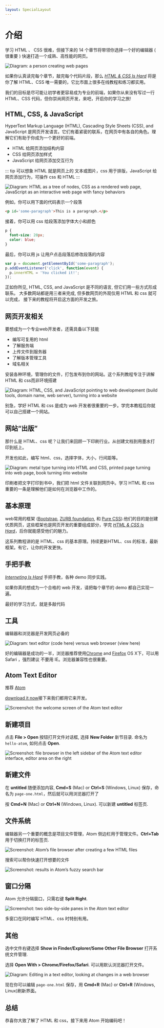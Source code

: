 ```yaml
---
layout: SpecialLayout
---
```


# 介绍

学习 HTML 、 CSS 很难，但接下来的 14 个章节将带领你选择一个好的编辑器 ( 很重要 ) 快速打造一个成熟、高性能的网页。

![Diagram: a person creating web pages](/images/html-css/becoming-a-web-developer-0530f1.png)

如果你认真读完每个章节，敲完每个代码片段，那么 [_HTML & CSS Is Hard_](/html-css/) 将是你了解 HTML、CSS 唯一需要的，它比市面上很多在线教程和练习都实用。

我们的目标是尽可能让初学者更容易成为专业的前端，如果你从来没有写过一行 HTML、CSS 代码，但你崇尚网页开发，来吧，开启你的学习之旅!

## HTML, CSS, & JavaScript
HyperText Markup Language (HTML), Cascading Style Sheets (CSS), and JavaScript 是网页开发语言。它们有着紧密的联系，在网页中有各自的角色。理解它们有助于你成为一个更好的前端。

* HTML 给网页添加结构内容
* CSS 给网页添加样式
* JavaScript 给网页添加交互行为

::: tip
可以想象 HTML 就是网页上的 文本或图片，css 用于排版，JavaScript 给网页添加行为，可操作 css 和 HTML
:::

![Diagram: HTML as a tree of nodes, CSS as a rendered web page, JavaScript as an interactive web page with fancy behaviors](/images/html-css/html-css-javascript-905348.png)

例如，你可以用下面的代码表示一个段落

```html
<p id='some-paragraph'>This is a paragraph.</p>
```

接着，你可以用 css 给段落添加字体大小和颜色

```css
p {
  font-size: 20px;
  color: blue;
}
```

最后，你可以用 js 让用户点击段落后修改段落的内容

```js
var p = document.getElementById('some-paragraph');
p.addEventListener('click', function(event) {
  p.innerHTML = 'You clicked it!';
});
```

正如你所见, HTML, CSS, and JavaScript 是不同的语言, 但它们用一些方式形成联系。 大多数网站都是用三者来完成, 但多数网页的外观仅用 HTML 和 css 就可以完成， 接下来的教程将开启这方面的开发之旅。

## 网页开发相关

要想成为一个专业web开发者，还需具备以下技能

* 编写可复用的 html
* 了解服务端
* 上传文件到服务器
* 了解版本管理工具
* 域名相关

安装各种环境，管理你的文件，打包发布到你的网站。这个系列教程专注于讲解 HTML 和 css而非环境搭建

![Diagram: HTML, CSS, and JavaScript pointing to web development (build tools, domain name, web server), turning into a website](/images/html-css/languages-vs-web-dev-b849db.png)

别急，学好 HTML 和 css 是成为 web 开发者很重要的一步。学完本教程后你就可以自己搭建一个网站。

## 网站“出版”

那什么是 HTML、css 呢？让我们来回顾一下印刷行业。从创建文档到用墨水打印到纸上。

开发也如此，编写 html、css，选择字体，大小，行间距等。

![Diagram: metal type turning into HTML and CSS, printed page turning into web page, book turning into website](/images/html-css/web-publishing-cd96b2.png)

印刷者把文字打印到书中，我们把 html 文件关联到网页中。学习 HTML 和 css 重要的一条是理解他们是如何在浏览器中工作的。

## 基本原理

web常用的框架 ([Bootstrap](https://internetingishard.com/http://getbootstrap.com/), [ZURB foundation](https://internetingishard.com/http://foundation.zurb.com/), 和 [Pure CSS](https://internetingishard.com/http://purecss.io/)).他们的目的是创建优质网页，这些框架也是网页开发的重要组成部分，学完 [_HTML & CSS Is Hard_](/html-css/)，后你就能感受他们的魅力。

这系列教程讲的是 HTML、css 的基本原理。持续更新HTML、css 的标准，最新框架。有它，让你的开发更快。

## 手把手教

[_Interneting Is Hard_](https://internetingishard.com/) 手把手教，各种 demo 同步实践。

 如果你真的想成为一个合格的 web 开发，请把每个章节的 demo 都自己实现一遍。

最好的学习方式，就是多敲代码

## 工具

编辑器和浏览器是开发网页必备的

![Diagram: text editor (code here) versus web browser (view here)](/images/html-css/tools-of-the-trade-649a9a.png)

好的编辑器是成功的一半，浏览器推荐使用[Chrome](https://internetingishard.com/https://www.google.com/chrome/browser/desktop/) and [Firefox](https://internetingishard.com/https://www.mozilla.org/en-US/firefox/new/) OS X下，可以用  Safari ，强烈建议 不要用 IE。浏览器兼容性也很重要。

## Atom Text Editor

推荐 [Atom](https://internetingishard.com/https://atom.io/) 

 [download it now](https://internetingishard.com/https://atom.io/)接下来我们都用它来开发。

![Screenshot: the welcome screen of the Atom text editor](/images/html-css/atom-welcome-screen-a59275.png)

## 新建项目

点击 **File > Open** 按钮打开文件对话框, 选择 **New Folder** 新节目录. 命名为 `hello-atom`, 如何点击 **Open**.

![Screenshot: file browser in the left sidebar of the Atom text editor interface, editor area on the right](/images/html-css/file-browser-051ac0.png)

## 新建文件

在 **untitled** 随便添加内容,  **Cmd+S** (Mac) or **Ctrl+S** (Windows, Linux) 保存，命名为 `page-one.html`，然后就可以用浏览器打开了

按 **Cmd+N** (Mac) or **Ctrl+N** (Windows, Linux). 可以新建 **untitled** 标签页. 

## 文件系统

编辑器另一个重要的概念是项目文件管理，Atom 侧边栏用于管理文件。**Ctrl+Tab** 用于切换打开的标签页.

![Screenshot: Atom’s file browser after creating a few HTML files](/images/html-css/creating-html-files-7489ae.png)

搜索可以帮你快速打开想要的文件

![Screenshot: results in Atom’s fuzzy search bar](/images/html-css/atom-command-t-2fbe5e.png)

## 窗口分隔

Atom 允许分隔窗口，只需右键 **Split Right**.

![Screenshot: two side-by-side panes in the Atom text editor](/images/html-css/atom-split-panes-515aba.png)

多窗口在同时编写 HTML、css 时特别有用。

## 其他

选中文件右键选择 **Show in Finder/Explorer/Some Other File Browser** 打开系统文件管理.

选择 **Open With > Chrome/Firefox/Safari**. 可以用默认浏览器打开文件。

![Diagram: Editing in a text editor, looking at changes in a web browser](/images/html-css/web-dev-workflow-1faddb.png)

现在你可以编辑 `page-one.html` 保存，用 **Cmd+R** (Mac) or **Ctrl+R** (Windows, Linux)刷新界面。

## 总结

恭喜你大致了解了 HTML 和 css，接下来用 Atom 开始编码吧！
